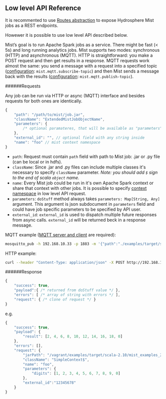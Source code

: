 ## Low level API Reference

It is recommented to use [Routes abstraction](routes.md) to expose Hydrosphere Mist jobs as a REST endpoints.

Howewer it is possible to use low level API described below.

Mist’s goal is to run Apache Spark jobs as a service. There might be fast (< 5s) and long running analytics jobs. Mist supports two modes: synchronous (HTTP) and asynchronous (MQTT). HTTP is straightforward: you make a POST request and then get results in a response. MQTT requests work almost the same: you send a message with a request into a specified topic ([configuration](configuration.md): `mist.mqtt.subscribe-topic`) and then Mist sends a message back with the results ([configuration](configuration.md): `mist.mqtt.publish-topic`).

######Requests

Any job can be run via HTTP or async (MQTT) interface and besides requests for both ones are identically. 

```javascript
{
    "path": "/path/to/mist/job.jar",
    "className": "ExtendedMistJobObjectName",
    "parameters": { 
        /* optional paramateres, that will be available as "parameters" argument in "doStuff" method  */ 
    },
    "external_id": "", // optional field with any string inside
    "name": "foo" // mist context namespace
}
```

* `path`: Request must contain `path` field with path to Mist job: .jar or .py file (can be local or in hdfs). 
* `className`: Since .jar and .py files can include multiple classes it's necessary to specify `className` parameter. _Note: you should add `$` sign to the end of scala `object` name._ 
* `name`: Every Mist job could be run in it's own Apache Spark context or share that context with other jobs. It is possible to specify [context namespace](context-namespaces.md) in low level API request.
* `parameters`: `doStuff` method always takes `parameters: Map[String, Any]` argument. This argument is json subdocument in `parameters` field and could have job specific parameters to be specified by API user.
* `external_id`: `external_id` is used to dispatch multiple future responses from async calls. `external_id` will be returned beck in a response message.

MQTT example ([MQTT server and client](http://mosquitto.org/) are required):

```sh
mosquitto_pub -h 192.168.10.33 -p 1883 -m '{"path":"./examples/target/scala-2.10/mist_examples_2.10-0.4.0.jar", "className":"SimpleContext$","parameters":{"digits":[1,2,3,4,5,6,7,8,9,0]}, "external_id":"12345678","name":"foo"}'  -t 'foo'
```

HTTP example:

```sh
curl --header "Content-Type: application/json" -X POST http://192.168.10.33:2003/jobs --data '{"path":"./examples/target/scala-2.10/mist_examples_2.10-0.4.0.jar", "className":"SimpleContext$","parameters":{"digits":[1,2,3,4,5,6,7,8,9,0]}, "external_id":"12345678","name":"foo"}'
```


######Response

```javascript
{
    "success": true,
    "payload":{ /* returned from doStuff value */ },
    "errors": [ /* array of string with errors */ ],
    "request": { /* clone of request */ }
}
```

e.g.
```javascript
{
    "success": true,
    "payload": {
        "result": [2, 4, 6, 8, 10, 12, 14, 16, 18, 0]
    },
    "errors": [],
    "request": {
        "jarPath": "/vagrant/examples/target/scala-2.10/mist_examples_2.10-0.4.0.jar",
        "className": "SimpleContext$",
        "name": "foo",
        "parameters": {
            "digits": [1, 2, 3, 4, 5, 6, 7, 8, 9, 0]
        },
        "external_id":"12345678"
    }
}
```
